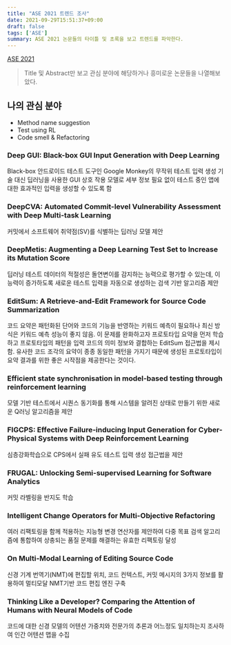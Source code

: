 ```yaml
---
title: "ASE 2021 트렌드 조사"
date: 2021-09-29T15:51:37+09:00
draft: false
tags: ['ASE']
summary: ASE 2021 논문들의 타이틀 및 초록을 보고 트렌드를 파악한다.
---
```

[ASE 2021](https://conf.researchr.org/track/ase-2021/ase-2021-papers#event-overview)
> Title 및 Abstract만 보고 관심 분야에 해당하거나 흥미로운 논문들을 나열해보았다.
## 나의 관심 분야
* Method name suggestion
* Test using RL
* Code smell & Refactoring

### Deep GUI: Black-box GUI Input Generation with Deep Learning
Black-box 안드로이드 테스트 도구인 Google Monkey의 무작위 테스트 입력 생성 기술 대신 딥러닝을 사용한 GUI 상호 작용 모델로 세부 정보 필요 없이 테스트 중인 앱에 대한 효과적인 입력을 생성할 수 있도록 함

### DeepCVA: Automated Commit-level Vulnerability Assessment with Deep Multi-task Learning
커밋에서 소프트웨어 취약점(SV)를 식별하는 딥러닝 모델 제안

### DeepMetis: Augmenting a Deep Learning Test Set to Increase its Mutation Score
딥러닝 테스트 데이터의 적절성은 돌연변이를 감지하는 능력으로 평가할 수 있는데, 이 능력이 증가하도록 새로운 테스트 입력을 자동으로 생성하는 검색 기반 알고리즘 제안

### EditSum: A Retrieve-and-Edit Framework for Source Code Summarization
코드 요약은 패턴화된 단어와 코드의 기능을 반영하는 키워드 예측이 필요하나 최신 방식은 키워드 예측 성능이 좋지 않음. 이 문제를 완화하고자 프로토타입 요약을 먼저 학습하고 프로토타입의 패턴을 입력 코드의 의미 정보와 결합하는 EditSum 접근법을 제시함. 유사한 코드 조각의 요약이 종종 동일한 패턴을 가지기 때문에 생성된 프로토타입이 요약 결과를 위한 좋은 시작점을 제공한다는 것이다.

### Efficient state synchronisation in model-based testing through reinforcement learning
모델 기반 테스트에서 시퀀스 동기화를 통해 시스템을 알려진 상태로 만들기 위한 새로운 Q러닝 알고리즘을 제안

### FIGCPS: Effective Failure-inducing Input Generation for Cyber-Physical Systems with Deep Reinforcement Learning
심층강화학습으로 CPS에서 실패 유도 테스트 입력 생성 접근법을 제안

### FRUGAL: Unlocking Semi-supervised Learning for Software Analytics
커밋 라벨링을 반지도 학습

### Intelligent Change Operators for Multi-Objective Refactoring
여러 리팩토링을 함께 적용하는 지능형 변경 연산자를 제안하여 다중 목표 검색 알고리즘에 통합하여 상충되는 품질 문제를 해결하는 유효한 리팩토링 달성

### On Multi-Modal Learning of Editing Source Code
신경 기계 번역기(NMT)에 편집할 위치, 코드 컨텍스트, 커밋 메시지의 3가지 정보를 활용하여 멀티모달 NMT기반 코드 편집 엔진 구축

### Thinking Like a Developer? Comparing the Attention of Humans with Neural Models of Code
코드에 대한 신경 모델의 어텐션 가중치와 전문가의 추론과 어느정도 일치하는지 조사하여 인간 어텐션 맵을 수집 